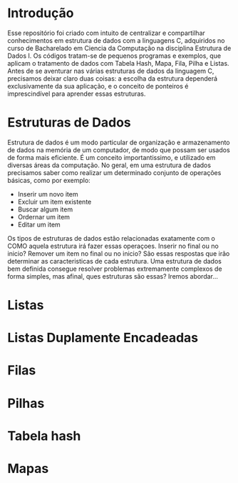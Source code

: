 # Introdução
 Esse repositório foi criado com intuito de centralizar e compartilhar conhecimentos em estrutura de dados com a linguagens C, adquiridos no curso de Bacharelado em Ciencia da Computação na disciplina Estrutura de Dados I.
 Os códigos tratam-se de pequenos programas e exemplos, que aplicam o tratamento de dados com Tabela Hash, Mapa, Fila, Pilha e Listas. Antes de se aventurar nas várias estruturas de dados da linguagem C, precisamos deixar claro duas coisas: a escolha da estrutura dependerá exclusivamente da sua aplicação, e o conceito de ponteiros é imprescindível para aprender essas estruturas.
 
# Estruturas de Dados 
Estrutura de dados é um modo particular de organização e armazenamento de dados na memória de um computador, de modo que possam ser usados de forma mais eficiente. É um conceito importantissimo, e utilizado em diversas áreas da computação. No geral, em uma estrutura de dados precisamos saber como realizar um determinado conjunto de operações básicas, como por exemplo:
- Inserir um novo item
- Excluir um item existente
- Buscar algum item 
- Ordernar um item
- Editar um item

Os tipos de estruturas de dados estão relacionadas exatamente com o COMO aquela estrutura irá fazer essas operaçoes. Inserir no final ou no inicio? Remover um item no final ou no inicio? São essas respostas que irão determinar as caracteristicas de cada estrutura.
Uma estrutura de dados bem definida consegue resolver problemas extremamente complexos de forma simples, mas afinal, ques estruturas são essas? 
Iremos abordar... 

# Listas 
# Listas Duplamente Encadeadas 
# Filas 
# Pilhas 
# Tabela hash 
# Mapas 
